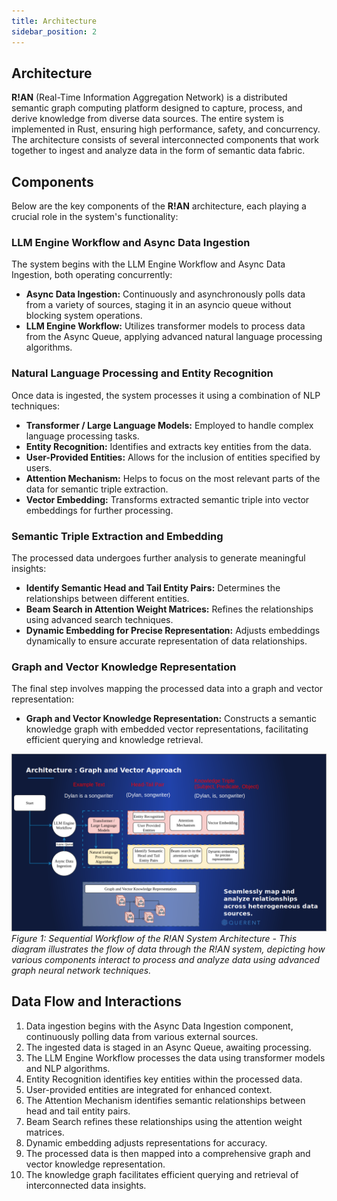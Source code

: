 ```yaml
---
title: Architecture
sidebar_position: 2
---
```


## Architecture

**R!AN** (Real-Time Information Aggregation Network) is a distributed semantic graph computing platform designed to capture, process, and derive knowledge from diverse data sources. The entire system is implemented in Rust, ensuring high performance, safety, and concurrency. The architecture consists of several interconnected components that work together to ingest and analyze data in the form of semantic data fabric.

## Components

Below are the key components of the **R!AN** architecture, each playing a crucial role in the system's functionality:

### LLM Engine Workflow and Async Data Ingestion

The system begins with the LLM Engine Workflow and Async Data Ingestion, both operating concurrently:

- **Async Data Ingestion:** Continuously and asynchronously polls data from a variety of sources, staging it in an asyncio queue without blocking system operations.
- **LLM Engine Workflow:** Utilizes transformer models to process data from the Async Queue, applying advanced natural language processing algorithms.

### Natural Language Processing and Entity Recognition

Once data is ingested, the system processes it using a combination of NLP techniques:

- **Transformer / Large Language Models:** Employed to handle complex language processing tasks.
- **Entity Recognition:** Identifies and extracts key entities from the data.
- **User-Provided Entities:** Allows for the inclusion of entities specified by users.
- **Attention Mechanism:** Helps to focus on the most relevant parts of the data for semantic triple extraction.
- **Vector Embedding:** Transforms extracted semantic triple into vector embeddings for further processing.

### Semantic Triple Extraction and Embedding

The processed data undergoes further analysis to generate meaningful insights:

- **Identify Semantic Head and Tail Entity Pairs:** Determines the relationships between different entities.
- **Beam Search in Attention Weight Matrices:** Refines the relationships using advanced search techniques.
- **Dynamic Embedding for Precise Representation:** Adjusts embeddings dynamically to ensure accurate representation of data relationships.

### Graph and Vector Knowledge Representation

The final step involves mapping the processed data into a graph and vector representation:

- **Graph and Vector Knowledge Representation:** Constructs a semantic knowledge graph with embedded vector representations, facilitating efficient querying and knowledge retrieval.

![Architecture Diagram](../assets/rian_arch.png)
*Figure 1: Sequential Workflow of the R!AN System Architecture - This diagram illustrates the flow of data through the R!AN system, depicting how various components interact to process and analyze data using advanced graph neural network techniques.*

## Data Flow and Interactions

1. Data ingestion begins with the Async Data Ingestion component, continuously polling data from various external sources.
2. The ingested data is staged in an Async Queue, awaiting processing.
3. The LLM Engine Workflow processes the data using transformer models and NLP algorithms.
4. Entity Recognition identifies key entities within the processed data.
5. User-provided entities are integrated for enhanced context.
6. The Attention Mechanism identifies semantic relationships between head and tail entity pairs.
7. Beam Search refines these relationships using the attention weight matrices.
8. Dynamic embedding adjusts representations for accuracy.
9. The processed data is then mapped into a comprehensive graph and vector knowledge representation.
10. The knowledge graph facilitates efficient querying and retrieval of interconnected data insights.


